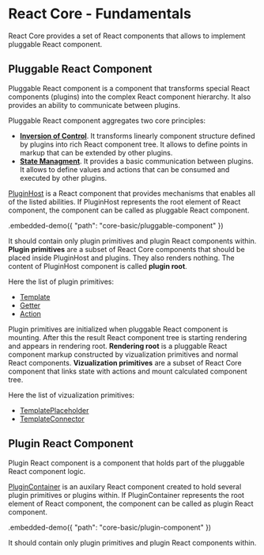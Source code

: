 # React Core - Fundamentals

React Core provides a set of React components that allows to implement pluggable React component.

## Pluggable React Component

Pluggable React component is a component that transforms special React components (plugins) into the complex React component hierarchy. It also provides an ability to communicate between plugins.

Pluggable React component aggregates two core principles:

- **[Inversion of Control](https://en.wikipedia.org/wiki/Inversion_of_control)**. It transforms linearly component structure defined by plugins into rich React component tree. It allows to define points in markup that can be extended by other plugins.
- **[State Managment](https://en.wikipedia.org/wiki/State_management)**. It provides a basic communication between plugins. It allows to define values and actions that can be consumed and executed by other plugins.

[PluginHost](../reference/plugin-host.md) is a React component that provides mechanisms that enables all of the listed abilities. If PluginHost represents the root element of React component, the component can be called as pluggable React component.

.embedded-demo({ "path": "core-basic/pluggable-component" })

It should contain only plugin primitives and plugin React components within. **Plugin primitives** are a subset of React Core components that should be placed inside PluginHost and plugins. They also renders nothing. The content of PluginHost component is called **plugin root**.

Here the list of plugin primitives:

- [Template](../reference/template.md)
- [Getter](../reference/getter.md)
- [Action](../reference/action.md)

Plugin primitives are initialized when pluggable React component is mounting. After this the result React component tree is starting rendering and appears in rendering root. **Rendering root** is a pluggable React component markup constructed by vizualization primitives and normal React components. **Vizualization primitives** are a subset of React Core component that links state with actions and mount calculated component tree.

Here the list of vizualization primitives:

- [TemplatePlaceholder](../reference/template-placeholder.md)
- [TemplateConnector](../reference/template-connector.md)

## Plugin React Component

Plugin React component is a component that holds part of the pluggable React component logic.

[PluginContainer](../reference/plugin-container.md) is an auxilary React component created to hold several plugin primitives or plugins within. If PluginContainer represents the root element of React component, the component can be called as plugin React component.

.embedded-demo({ "path": "core-basic/plugin-component" })

It should contain only plugin primitives and plugin React components within.
